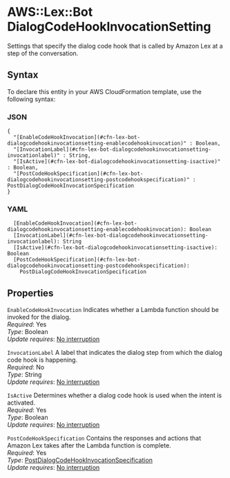 # AWS::Lex::Bot DialogCodeHookInvocationSetting<a name="aws-properties-lex-bot-dialogcodehookinvocationsetting"></a>

Settings that specify the dialog code hook that is called by Amazon Lex at a step of the conversation\. 

## Syntax<a name="aws-properties-lex-bot-dialogcodehookinvocationsetting-syntax"></a>

To declare this entity in your AWS CloudFormation template, use the following syntax:

### JSON<a name="aws-properties-lex-bot-dialogcodehookinvocationsetting-syntax.json"></a>

```
{
  "[EnableCodeHookInvocation](#cfn-lex-bot-dialogcodehookinvocationsetting-enablecodehookinvocation)" : Boolean,
  "[InvocationLabel](#cfn-lex-bot-dialogcodehookinvocationsetting-invocationlabel)" : String,
  "[IsActive](#cfn-lex-bot-dialogcodehookinvocationsetting-isactive)" : Boolean,
  "[PostCodeHookSpecification](#cfn-lex-bot-dialogcodehookinvocationsetting-postcodehookspecification)" : PostDialogCodeHookInvocationSpecification
}
```

### YAML<a name="aws-properties-lex-bot-dialogcodehookinvocationsetting-syntax.yaml"></a>

```
  [EnableCodeHookInvocation](#cfn-lex-bot-dialogcodehookinvocationsetting-enablecodehookinvocation): Boolean
  [InvocationLabel](#cfn-lex-bot-dialogcodehookinvocationsetting-invocationlabel): String
  [IsActive](#cfn-lex-bot-dialogcodehookinvocationsetting-isactive): Boolean
  [PostCodeHookSpecification](#cfn-lex-bot-dialogcodehookinvocationsetting-postcodehookspecification): 
    PostDialogCodeHookInvocationSpecification
```

## Properties<a name="aws-properties-lex-bot-dialogcodehookinvocationsetting-properties"></a>

`EnableCodeHookInvocation`  <a name="cfn-lex-bot-dialogcodehookinvocationsetting-enablecodehookinvocation"></a>
Indicates whether a Lambda function should be invoked for the dialog\.  
*Required*: Yes  
*Type*: Boolean  
*Update requires*: [No interruption](https://docs.aws.amazon.com/AWSCloudFormation/latest/UserGuide/using-cfn-updating-stacks-update-behaviors.html#update-no-interrupt)

`InvocationLabel`  <a name="cfn-lex-bot-dialogcodehookinvocationsetting-invocationlabel"></a>
A label that indicates the dialog step from which the dialog code hook is happening\.  
*Required*: No  
*Type*: String  
*Update requires*: [No interruption](https://docs.aws.amazon.com/AWSCloudFormation/latest/UserGuide/using-cfn-updating-stacks-update-behaviors.html#update-no-interrupt)

`IsActive`  <a name="cfn-lex-bot-dialogcodehookinvocationsetting-isactive"></a>
Determines whether a dialog code hook is used when the intent is activated\.  
*Required*: Yes  
*Type*: Boolean  
*Update requires*: [No interruption](https://docs.aws.amazon.com/AWSCloudFormation/latest/UserGuide/using-cfn-updating-stacks-update-behaviors.html#update-no-interrupt)

`PostCodeHookSpecification`  <a name="cfn-lex-bot-dialogcodehookinvocationsetting-postcodehookspecification"></a>
Contains the responses and actions that Amazon Lex takes after the Lambda function is complete\.  
*Required*: Yes  
*Type*: [PostDialogCodeHookInvocationSpecification](aws-properties-lex-bot-postdialogcodehookinvocationspecification.md)  
*Update requires*: [No interruption](https://docs.aws.amazon.com/AWSCloudFormation/latest/UserGuide/using-cfn-updating-stacks-update-behaviors.html#update-no-interrupt)